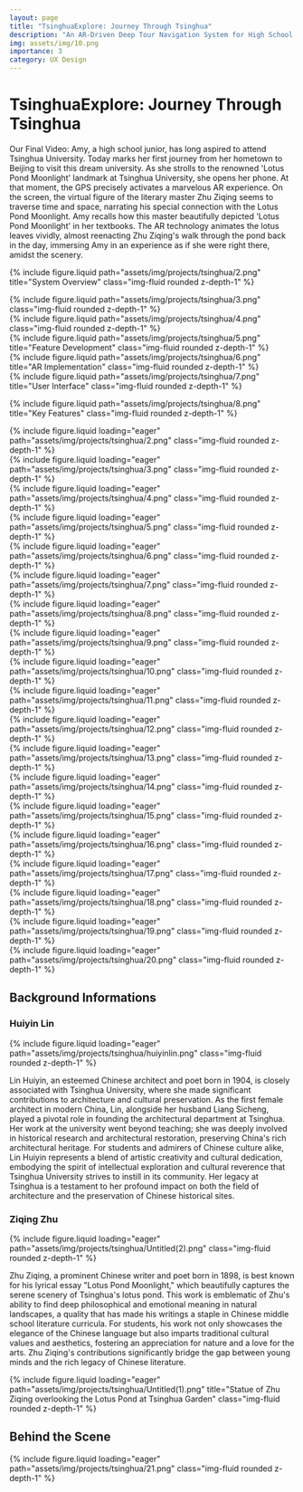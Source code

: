 ```yaml
---
layout: page
title: "TsinghuaExplore: Journey Through Tsinghua"
description: "An AR-Driven Deep Tour Navigation System for High School Visitors"
img: assets/img/10.png
importance: 3
category: UX Design
---
```


# TsinghuaExplore: Journey Through Tsinghua

Our Final Video: Amy, a high school junior, has long aspired to attend Tsinghua University. Today marks her first journey from her hometown to Beijing to visit this dream university. As she strolls to the renowned 'Lotus Pond Moonlight' landmark at Tsinghua University, she opens her phone. At that moment, the GPS precisely activates a marvelous AR experience. On the screen, the virtual figure of the literary master Zhu Ziqing seems to traverse time and space, narrating his special connection with the Lotus Pond Moonlight. Amy recalls how this master beautifully depicted 'Lotus Pond Moonlight' in her textbooks. The AR technology animates the lotus leaves vividly, almost reenacting Zhu Ziqing's walk through the pond back in the day, immersing Amy in an experience as if she were right there, amidst the scenery.

{% include figure.liquid path="assets/img/projects/tsinghua/2.png" title="System Overview" class="img-fluid rounded z-depth-1" %}

<div class="row">
    <div class="col-sm mt-3 mt-md-0">
        {% include figure.liquid path="assets/img/projects/tsinghua/3.png" class="img-fluid rounded z-depth-1" %}
    </div>
    <div class="col-sm mt-3 mt-md-0">
        {% include figure.liquid path="assets/img/projects/tsinghua/4.png" class="img-fluid rounded z-depth-1" %}
    </div>
</div>

<div class="row">
    <div class="col-sm mt-3 mt-md-0">
        {% include figure.liquid path="assets/img/projects/tsinghua/5.png" title="Feature Development" class="img-fluid rounded z-depth-1" %}
    </div>
    <div class="col-sm mt-3 mt-md-0">
        {% include figure.liquid path="assets/img/projects/tsinghua/6.png" title="AR Implementation" class="img-fluid rounded z-depth-1" %}
    </div>
    <div class="col-sm mt-3 mt-md-0">
        {% include figure.liquid path="assets/img/projects/tsinghua/7.png" title="User Interface" class="img-fluid rounded z-depth-1" %}
    </div>
</div>

{% include figure.liquid path="assets/img/projects/tsinghua/8.png" title="Key Features" class="img-fluid rounded z-depth-1" %}

<div class="row">
    <div class="col-sm-12 mt-3 mt-md-0">
        {% include figure.liquid loading="eager" path="assets/img/projects/tsinghua/2.png" class="img-fluid rounded z-depth-1" %}
    </div>
</div>

<div class="row">
    <div class="col-sm-12 mt-3 mt-md-0">
        {% include figure.liquid loading="eager" path="assets/img/projects/tsinghua/3.png" class="img-fluid rounded z-depth-1" %}
    </div>
</div>

<div class="row">
    <div class="col-sm-12 mt-3 mt-md-0">
        {% include figure.liquid loading="eager" path="assets/img/projects/tsinghua/4.png" class="img-fluid rounded z-depth-1" %}
    </div>
</div>

<div class="row">
    <div class="col-sm-12 mt-3 mt-md-0">
        {% include figure.liquid loading="eager" path="assets/img/projects/tsinghua/5.png" class="img-fluid rounded z-depth-1" %}
    </div>
</div>

<div class="row">
    <div class="col-sm-12 mt-3 mt-md-0">
        {% include figure.liquid loading="eager" path="assets/img/projects/tsinghua/6.png" class="img-fluid rounded z-depth-1" %}
    </div>
</div>

<div class="row">
    <div class="col-sm-12 mt-3 mt-md-0">
        {% include figure.liquid loading="eager" path="assets/img/projects/tsinghua/7.png" class="img-fluid rounded z-depth-1" %}
    </div>
</div>

<div class="row">
    <div class="col-sm-12 mt-3 mt-md-0">
        {% include figure.liquid loading="eager" path="assets/img/projects/tsinghua/8.png" class="img-fluid rounded z-depth-1" %}
    </div>
</div>

<div class="row">
    <div class="col-sm-12 mt-3 mt-md-0">
        {% include figure.liquid loading="eager" path="assets/img/projects/tsinghua/9.png" class="img-fluid rounded z-depth-1" %}
    </div>
</div>

<div class="row">
    <div class="col-sm-12 mt-3 mt-md-0">
        {% include figure.liquid loading="eager" path="assets/img/projects/tsinghua/10.png" class="img-fluid rounded z-depth-1" %}
    </div>
</div>

<div class="row">
    <div class="col-sm-12 mt-3 mt-md-0">
        {% include figure.liquid loading="eager" path="assets/img/projects/tsinghua/11.png" class="img-fluid rounded z-depth-1" %}
    </div>
</div>

<div class="row">
    <div class="col-sm-12 mt-3 mt-md-0">
        {% include figure.liquid loading="eager" path="assets/img/projects/tsinghua/12.png" class="img-fluid rounded z-depth-1" %}
    </div>
</div>

<div class="row">
    <div class="col-sm-12 mt-3 mt-md-0">
        {% include figure.liquid loading="eager" path="assets/img/projects/tsinghua/13.png" class="img-fluid rounded z-depth-1" %}
    </div>
</div>

<div class="row">
    <div class="col-sm-12 mt-3 mt-md-0">
        {% include figure.liquid loading="eager" path="assets/img/projects/tsinghua/14.png" class="img-fluid rounded z-depth-1" %}
    </div>
</div>

<div class="row">
    <div class="col-sm-12 mt-3 mt-md-0">
        {% include figure.liquid loading="eager" path="assets/img/projects/tsinghua/15.png" class="img-fluid rounded z-depth-1" %}
    </div>
</div>

<div class="row">
    <div class="col-sm-12 mt-3 mt-md-0">
        {% include figure.liquid loading="eager" path="assets/img/projects/tsinghua/16.png" class="img-fluid rounded z-depth-1" %}
    </div>
</div>

<div class="row">
    <div class="col-sm-12 mt-3 mt-md-0">
        {% include figure.liquid loading="eager" path="assets/img/projects/tsinghua/17.png" class="img-fluid rounded z-depth-1" %}
    </div>
</div>

<div class="row">
    <div class="col-sm-12 mt-3 mt-md-0">
        {% include figure.liquid loading="eager" path="assets/img/projects/tsinghua/18.png" class="img-fluid rounded z-depth-1" %}
    </div>
</div>

<div class="row">
    <div class="col-sm-12 mt-3 mt-md-0">
        {% include figure.liquid loading="eager" path="assets/img/projects/tsinghua/19.png" class="img-fluid rounded z-depth-1" %}
    </div>
</div>

<div class="row">
    <div class="col-sm-12 mt-3 mt-md-0">
        {% include figure.liquid loading="eager" path="assets/img/projects/tsinghua/20.png" class="img-fluid rounded z-depth-1" %}
    </div>
</div>



## Background Informations 

### Huiyin Lin

<div class="row">
    <div class="col-sm-4 mt-3 mt-md-0">
        {% include figure.liquid loading="eager" path="assets/img/projects/tsinghua/huiyinlin.png" class="img-fluid rounded z-depth-1" %}
    </div>
    <div class="col-sm-8 mt-3 mt-md-0">
        <p>
        Lin Huiyin, an esteemed Chinese architect and poet born in 1904, is closely associated with Tsinghua University, where she made significant contributions to architecture and cultural preservation. As the first female architect in modern China, Lin, alongside her husband Liang Sicheng, played a pivotal role in founding the architectural department at Tsinghua. Her work at the university went beyond teaching; she was deeply involved in historical research and architectural restoration, preserving China's rich architectural heritage. For students and admirers of Chinese culture alike, Lin Huiyin represents a blend of artistic creativity and cultural dedication, embodying the spirit of intellectual exploration and cultural reverence that Tsinghua University strives to instill in its community. Her legacy at Tsinghua is a testament to her profound impact on both the field of architecture and the preservation of Chinese historical sites.
        </p>
    </div>
</div>
<!-- 
<div class="row">
    <div class="col-sm-12 mt-3 mt-md-0">
        {% include figure.liquid loading="eager" path="assets/img/projects/tsinghua/Untitled.png" title="Huiyin Lin and her " class="img-fluid rounded z-depth-1" %}
    </div>
</div> -->

### Ziqing Zhu

<div class="row">
    <div class="col-sm-4 mt-3 mt-md-0">
        {% include figure.liquid loading="eager" path="assets/img/projects/tsinghua/Untitled(2).png" class="img-fluid rounded z-depth-1" %}
    </div>
    <div class="col-sm-8 mt-3 mt-md-0">
        <p>
        Zhu Ziqing, a prominent Chinese writer and poet born in 1898, is best known for his lyrical essay "Lotus Pond Moonlight," which beautifully captures the serene scenery of Tsinghua's lotus pond. This work is emblematic of Zhu's ability to find deep philosophical and emotional meaning in natural landscapes, a quality that has made his writings a staple in Chinese middle school literature curricula. For students, his work not only showcases the elegance of the Chinese language but also imparts traditional cultural values and aesthetics, fostering an appreciation for nature and a love for the arts. Zhu Ziqing's contributions significantly bridge the gap between young minds and the rich legacy of Chinese literature.
        </p>
    </div>
</div>


<div class="row">
    <div class="col-sm-12 mt-3 mt-md-0">
        {% include figure.liquid loading="eager" path="assets/img/projects/tsinghua/Untitled(1).png" title="Statue of Zhu Ziqing overlooking the Lotus Pond at Tsinghua Garden" class="img-fluid rounded z-depth-1" %}
    </div>
</div>


## Behind the Scene
<div class="row">
    <div class="col-sm-12 mt-3 mt-md-0">
        {% include figure.liquid loading="eager" path="assets/img/projects/tsinghua/21.png" class="img-fluid rounded z-depth-1" %}
    </div>
</div>
